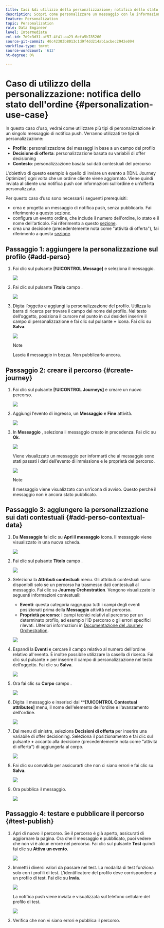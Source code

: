```yaml
---
title: Casi &di utilizzo della personalizzazione; notifica dello stato dell'ordine
description: Scopri come personalizzare un messaggio con le informazioni sul profilo, la decisione dell’offerta e il contesto.
feature: Personalization
topic: Personalization
role: Data Engineer
level: Intermediate
exl-id: 7d9c3d31-af57-4f41-aa23-6efa5b785260
source-git-commit: 40c42303b8013c1d9f4dd214ab1acbec2942e094
workflow-type: tm+mt
source-wordcount: '612'
ht-degree: 0%

---
```


# Caso di utilizzo della personalizzazione: notifica dello stato dell&#39;ordine {#personalization-use-case}

In questo caso d’uso, vedrai come utilizzare più tipi di personalizzazione in un singolo messaggio di notifica push. Verranno utilizzati tre tipi di personalizzazione:

* **Profilo**: personalizzazione dei messaggi in base a un campo del profilo
* **Decisione di offerta**: personalizzazione basata su variabili di offer decisioning
* **Contesto**: personalizzazione basata sui dati contestuali del percorso

L&#39;obiettivo di questo esempio è quello di inviare un evento a [!DNL Journey Optimizer] ogni volta che un ordine cliente viene aggiornato. Viene quindi inviata al cliente una notifica push con informazioni sull’ordine e un’offerta personalizzata.

Per questo caso d’uso sono necessari i seguenti prerequisiti:

* crea e progetta un messaggio di notifica push, senza pubblicarlo. Fai riferimento a questo [sezione](../messages/get-started-content.md).
* configura un evento ordine, che include il numero dell&#39;ordine, lo stato e il nome dell&#39;articolo. Fai riferimento a questo [sezione](../event/about-events.md).
* crea una decisione (precedentemente nota come &quot;attività di offerta&quot;), fai riferimento a questa [sezione](../offers/offer-activities/create-offer-activities.md).

## Passaggio 1: aggiungere la personalizzazione sul profilo {#add-perso}

1. Fai clic sul pulsante **[!UICONTROL Message]** e seleziona il messaggio.

   ![](assets/perso-uc.png)

1. Fai clic sul pulsante **Titolo** campo .

   ![](assets/perso-uc2.png)

1. Digita l’oggetto e aggiungi la personalizzazione del profilo. Utilizza la barra di ricerca per trovare il campo del nome del profilo. Nel testo dell’oggetto, posiziona il cursore nel punto in cui desideri inserire il campo di personalizzazione e fai clic sul pulsante **+** icona. Fai clic su **Salva**.

   ![](assets/perso-uc3.png)

   >[!NOTE]
   >
   >Lascia il messaggio in bozza. Non pubblicarlo ancora.

## Passaggio 2: creare il percorso {#create-journey}

1. Fai clic sul pulsante **[!UICONTROL Journeys]** e creare un nuovo percorso.

   ![](assets/perso-uc4.png)

1. Aggiungi l&#39;evento di ingresso, un **Messaggio** e **Fine** attività.

   ![](assets/perso-uc5.png)

1. In **Messaggio** , seleziona il messaggio creato in precedenza. Fai clic su **Ok**.

   ![](assets/perso-uc6.png)

   Viene visualizzato un messaggio per informarti che al messaggio sono stati passati i dati dell’evento di immissione e le proprietà del percorso.

   ![](assets/perso-uc7.png)

   >[!NOTE]
   >
   >Il messaggio viene visualizzato con un’icona di avviso. Questo perché il messaggio non è ancora stato pubblicato.

## Passaggio 3: aggiungere la personalizzazione sui dati contestuali {#add-perso-contextual-data}

1. Da **Messaggio** fai clic su **Apri il messaggio** icona. Il messaggio viene visualizzato in una nuova scheda.

   ![](assets/perso-uc8.png)

1. Fai clic sul pulsante **Titolo** campo .

   ![](assets/perso-uc9.png)

1. Seleziona la **Attributi contestuali** menu. Gli attributi contestuali sono disponibili solo se un percorso ha trasmesso dati contestuali al messaggio. Fai clic su **Journey Orchestration**. Vengono visualizzate le seguenti informazioni contestuali:

   * **Eventi**: questa categoria raggruppa tutti i campi degli eventi posizionati prima della **Messaggio** attività nel percorso.
   * **Proprietà percorso**: i campi tecnici relativi al percorso per un determinato profilo, ad esempio l’ID percorso o gli errori specifici rilevati. Ulteriori informazioni in [Documentazione del Journey Orchestration](../building-journeys/expression/journey-properties.md).

   ![](assets/perso-uc10.png)

1. Espandi la **Eventi** e cercare il campo relativo al numero dell&#39;ordine relativo all&#39;evento. È inoltre possibile utilizzare la casella di ricerca. Fai clic sul pulsante **+** per inserire il campo di personalizzazione nel testo dell’oggetto. Fai clic su **Salva**.

   ![](assets/perso-uc11.png)

1. Ora fai clic su **Corpo** campo .

   ![](assets/perso-uc12.png)

1. Digita il messaggio e inserisci dal ****[!UICONTROL Contextual attributes]** menu, il nome dell&#39;elemento dell&#39;ordine e l&#39;avanzamento dell&#39;ordine.

   ![](assets/perso-uc13.png)

1. Dal menu di sinistra, seleziona **Decisioni di offerta** per inserire una variabile di offer decisioning. Seleziona il posizionamento e fai clic sul pulsante **+** accanto alla decisione (precedentemente nota come &quot;attività di offerta&quot;) di aggiungerla al corpo.

   ![](assets/perso-uc14.png)

1. Fai clic su convalida per assicurarti che non ci siano errori e fai clic su **Salva**.

   ![](assets/perso-uc15.png)

1. Ora pubblica il messaggio.

   ![](assets/perso-uc16.png)

## Passaggio 4: testare e pubblicare il percorso {#test-publish}

1. Apri di nuovo il percorso. Se il percorso è già aperto, assicurati di aggiornare la pagina. Ora che il messaggio è pubblicato, puoi vedere che non vi è alcun errore nel percorso. Fai clic sul pulsante **Test** quindi fai clic su **Attiva un evento**.

   ![](assets/perso-uc17.png)

1. Immetti i diversi valori da passare nel test. La modalità di test funziona solo con i profili di test. L’identificatore del profilo deve corrispondere a un profilo di test. Fai clic su **Invia**.

   ![](assets/perso-uc18.png)

   La notifica push viene inviata e visualizzata sul telefono cellulare del profilo di test.

   ![](assets/perso-uc19.png)

1. Verifica che non vi siano errori e pubblica il percorso.
